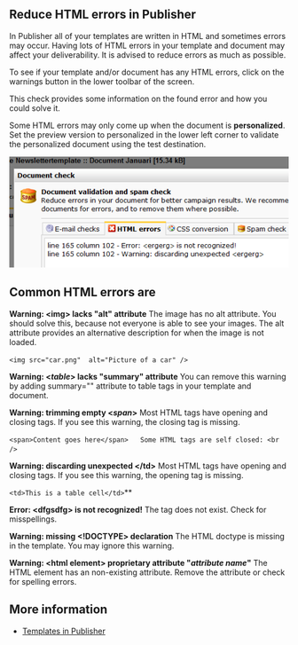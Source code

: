 ## Reduce HTML errors in Publisher

In Publisher all of your templates are written in HTML and sometimes errors 
may occur. Having lots of HTML errors in your template and document may affect your
deliverability. It is advised to reduce errors as much as possible.

To see if your template and/or document has any HTML errors, click on
the warnings button in the lower toolbar of the screen.

This check provides some information on the found error and how you
could solve it.

Some HTML errors may only come up when the document is
**personalized**. Set the preview version to personalized in the lower left
corner to validate the personalized document using the test destination.

![](../images/htmlerrors.png)

Common HTML errors are
----------------------

**Warning: <img\> lacks "alt" attribute**
The image has no alt attribute. You should solve this, because not
everyone is able to see your images. The alt attribute provides an
alternative description for when the image is not loaded.

`<img src="car.png"  alt="Picture of a car" />`

**Warning: <*table*\> lacks "summary" attribute**
You can remove this warning by adding summary="" attribute to table
tags in your template and document.

**Warning: trimming empty <*span*\>**
Most HTML tags have opening and closing tags. If you see this warning,
the closing tag is missing.

`<span>Content goes here</span>   Some HTML tags are self closed: <br  />`

**Warning: discarding unexpected </td\>**
Most HTML tags have opening and closing tags. If you see this warning,
the opening tag is missing.

`<td>This is a table cell</td>`**
 
**Error: <dfgsdfg\> is not recognized!**
 The tag does not exist. Check for misspellings.
 
**Warning: missing <!DOCTYPE\> declaration**
The HTML doctype is missing in the template. You may ignore this
warning.

**Warning: <html element\> proprietary attribute "*attribute name*"**
The HTML element has an non-existing attribute. Remove the attribute or
check for spelling errors.

## More information

* [Templates in Publisher](./templates-and-documents)
